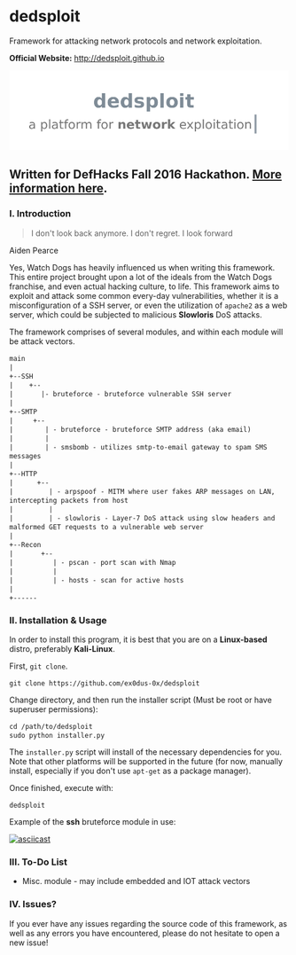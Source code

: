 # dedsploit
Framework for attacking network protocols and network exploitation.

__Official Website:__ http://dedsploit.github.io

![Logo](/dedsploit/logo.png)

## Written for DefHacks Fall 2016 Hackathon. [More information here](https://def-hacks-fall-2016.devpost.com/).

### I. Introduction

> I don't look back anymore. I don't regret.
> I look forward

  Aiden Pearce

Yes, Watch Dogs has heavily influenced us when writing this framework. This entire project brought upon a lot of the ideals from the Watch Dogs franchise, and even actual hacking culture, to life. This framework aims to exploit and attack some common every-day vulnerabilities, whether it is a misconfiguration of a SSH server, or even the utilization of `apache2` as a web server, which could be subjected to malicious __Slowloris__ DoS attacks.

The framework comprises of several modules, and within each module will be attack vectors.

    main
    |
    +--SSH
    |    +--
    |       |- bruteforce - bruteforce vulnerable SSH server
    |
    +--SMTP
    |     +--
    |        | - bruteforce - bruteforce SMTP address (aka email)
    |        |
    |        | - smsbomb - utilizes smtp-to-email gateway to spam SMS messages
    |
    +--HTTP
    |      +--
    |         | - arpspoof - MITM where user fakes ARP messages on LAN, intercepting packets from host
    |         |
    |         | - slowloris - Layer-7 DoS attack using slow headers and malformed GET requests to a vulnerable web server
    |
    +--Recon
    |       +--
    |          | - pscan - port scan with Nmap
    |          |
    |          | - hosts - scan for active hosts
    |
    +------

### II. Installation & Usage

In order to install this program, it is best that you are on a __Linux-based__ distro, preferably __Kali-Linux__.

First, `git clone`.

    git clone https://github.com/ex0dus-0x/dedsploit

Change directory, and then run the installer script (Must be root or have superuser permissions):

    cd /path/to/dedsploit
    sudo python installer.py

The `installer.py` script will install of the necessary dependencies for you. Note that other platforms will be supported in the future (for now, manually install, especially if you don't use `apt-get` as a package manager).

Once finished, execute with:

    dedsploit


Example of the __ssh__ bruteforce module in use:

[![asciicast](https://asciinema.org/a/atqn7b3j8j24qzgtfhz3flqho.png)](https://asciinema.org/a/atqn7b3j8j24qzgtfhz3flqho)

### III. To-Do List

* Misc. module - may include embedded and IOT attack vectors

### IV. Issues?

If you ever have any issues regarding the source code of this framework, as well as any errors you have encountered, please do not hesitate to open a new issue!
